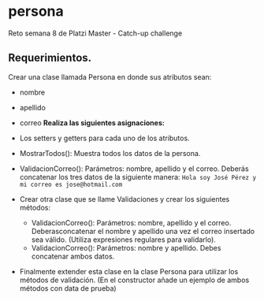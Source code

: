 # persona
Reto semana 8 de Platzi Master - Catch-up challenge

## Requerimientos.

Crear una clase llamada Persona en donde sus atributos sean:
* nombre
* apellido
* correo
**Realiza las siguientes asignaciones:**
* Los setters y getters para cada uno de los atributos.
* MostrarTodos(): Muestra todos los datos de la persona.
* ValidacionCorreo(): Parámetros: nombre, apellido y el correo. Deberás concatenar los tres datos de la siguiente manera:
`Hola soy José Pérez y mi correo es jose@hotmail.com`

* Crear otra clase que se llame Validaciones y crear los siguientes métodos:
    * ValidacionCorreo(): Parámetros: nombre, apellido y el correo. Deberasconcatenar el nombre y apellido una vez el correo insertado sea válido. (Utiliza expresiones regulares para validarlo).
    * ValidacionCorreo(): Parámetros: nombre y apellido. Debes concatenar ambos datos.
* Finalmente extender esta clase en la clase Persona para utilizar los métodos de validación. (En el constructor añade un ejemplo de ambos métodos con data de prueba)